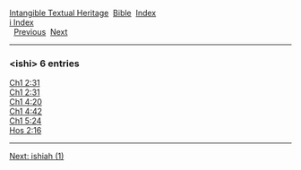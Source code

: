[Intangible Textual Heritage](../../index)  [Bible](../index) 
[Index](index)   
[i Index](_i_)  
  [Previous](c05940)  [Next](c05942) 

------------------------------------------------------------------------

### &lt;ishi&gt; 6 entries

[Ch1 2:31](../kjv/ch1002.htm#031)  
[Ch1 2:31](../kjv/ch1002.htm#031)  
[Ch1 4:20](../kjv/ch1004.htm#020)  
[Ch1 4:42](../kjv/ch1004.htm#042)  
[Ch1 5:24](../kjv/ch1005.htm#024)  
[Hos 2:16](../kjv/hos002.htm#016)  

------------------------------------------------------------------------

[Next: ishiah (1)](c05942)
